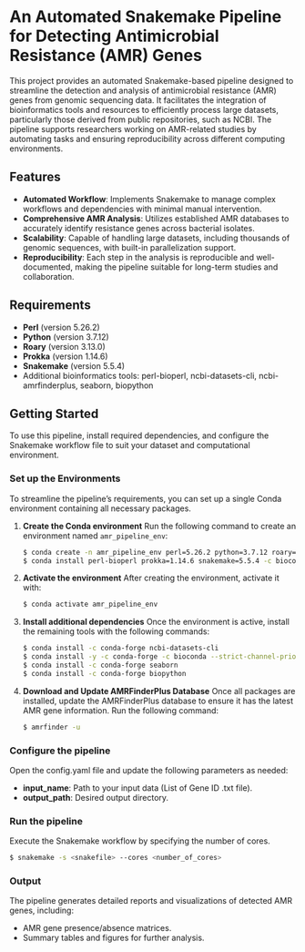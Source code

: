 # An Automated Snakemake Pipeline for Detecting Antimicrobial Resistance (AMR) Genes
This project provides an automated Snakemake-based pipeline designed to streamline the detection and analysis of antimicrobial resistance (AMR) genes from genomic sequencing data. It facilitates the integration of bioinformatics tools and resources to efficiently process large datasets, particularly those derived from public repositories, such as NCBI. The pipeline supports researchers working on AMR-related studies by automating tasks and ensuring reproducibility across different computing environments.

## Features
- **Automated Workflow**: Implements Snakemake to manage complex workflows and dependencies with minimal manual intervention.
- **Comprehensive AMR Analysis**: Utilizes established AMR databases to accurately identify resistance genes across bacterial isolates.
- **Scalability**: Capable of handling large datasets, including thousands of genomic sequences, with built-in parallelization support.
- **Reproducibility**: Each step in the analysis is reproducible and well-documented, making the pipeline suitable for long-term studies and collaboration.

## Requirements
- **Perl** (version 5.26.2)
- **Python** (version 3.7.12)
- **Roary** (version 3.13.0)
- **Prokka** (version 1.14.6)
- **Snakemake** (version 5.5.4)
- Additional bioinformatics tools: perl-bioperl, ncbi-datasets-cli, ncbi-amrfinderplus, seaborn, biopython

## Getting Started
To use this pipeline, install required dependencies, and configure the Snakemake workflow file to suit your dataset and computational environment.

### Set up the Environments
To streamline the pipeline’s requirements, you can set up a single Conda environment containing all necessary packages.

1. **Create the Conda environment**
   Run the following command to create an environment named `amr_pipeline_env`:

   ```bash
   $ conda create -n amr_pipeline_env perl=5.26.2 python=3.7.12 roary=3.13.0 -c bioconda -c conda-forge
   $ conda install perl-bioperl prokka=1.14.6 snakemake=5.5.4 -c bioconda -c conda-forge
   ```

2. **Activate the environment**
  After creating the environment, activate it with:

   ```bash
   $ conda activate amr_pipeline_env
   ```

3. **Install additional dependencies**
   Once the environment is active, install the remaining tools with the following commands:

   ```bash
   $ conda install -c conda-forge ncbi-datasets-cli
   $ conda install -y -c conda-forge -c bioconda --strict-channel-priority ncbi-amrfinderplus
   $ conda install -c conda-forge seaborn
   $ conda install -c conda-forge biopython
   ```

4. **Download and Update AMRFinderPlus Database**
   Once all packages are installed, update the AMRFinderPlus database to ensure it has the latest AMR gene information. Run the following command:

   ```bash
   $ amrfinder -u
   ```

### Configure the pipeline
Open the config.yaml file and update the following parameters as needed:

- **input_name**: Path to your input data (List of Gene ID .txt file).
- **output_path**: Desired output directory.

### Run the pipeline
Execute the Snakemake workflow by specifying the number of cores.

```bash
$ snakemake -s <snakefile> --cores <number_of_cores>
```

### Output
The pipeline generates detailed reports and visualizations of detected AMR genes, including:

- AMR gene presence/absence matrices.
- Summary tables and figures for further analysis.
